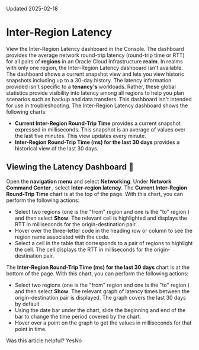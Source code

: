 Updated 2025-02-18
# Inter-Region Latency
View the Inter-Region Latency dashboard in the Console. The dashboard provides the average network round-trip latency (round-trip time or RTT) for all pairs of **regions** in an Oracle Cloud Infrastructure **realm**. In realms with only one region, the Inter-Region Latency dashboard isn't available. 
The dashboard shows a current snapshot view and lets you view historic snapshots including up to a 30-day history. The latency information provided isn't specific to a **tenancy's** workloads. Rather, these global statistics provide visibility into latency among all regions to help you plan scenarios such as backup and data transfers. This dashboard isn't intended for use in troubleshooting.
The Inter-Region Latency dashboard shows the following charts:
  * **Current Inter-Region Round-Trip Time** provides a current snapshot expressed in milliseconds. This snapshot is an average of values over the last five minutes. This view updates every minute.
  * **Inter-Region Round-Trip Time (ms) for the last 30 days** provides a historical view of the last 30 days.


## **Viewing the Latency Dashboard** 🔗 
Open the **navigation menu** and select **Networking**. Under **Network Command Center** , select **Inter-region latency**.
The **Current Inter-Region Round-Trip Time** chart is at the top of the page. With this chart, you can perform the following actions:
  * Select two regions (one is the "from" region and one is the "to" region ) and then select **Show**. The relevant cell is highlighted and displays the RTT in milliseconds for the origin-destination pair. 
  * Hover over the three-letter code in the heading row or column to see the region name associated with the code. 
  * Select a cell in the table that corresponds to a pair of regions to highlight the cell. The cell displays the RTT in milliseconds for the origin-destination pair.


The **Inter-Region Round-Trip Time (ms) for the last 30 days** chart is at the bottom of the page. With this chart, you can perform the following actions: 
  * Select two regions (one is the "from" region and one is the "to" region ) and then select **Show**. The relevant graph of latency times between the origin-destination pair is displayed. The graph covers the last 30 days by default
  * Using the date bar under the chart, slide the beginning and end of the bar to change the time period covered by the chart.
  * Hover over a point on the graph to get the values in milliseconds for that point in time.


Was this article helpful?
YesNo

